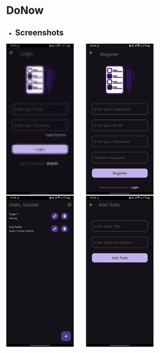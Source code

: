 # DoNow

* ## Screenshots

<img src="/screenshots/login.jpg" alt="Todo App Login Screen" width="180" height="403"> &emsp; &ensp; <img src="/screenshots/register.jpg" alt="Todo App Register Screen" width="180" height="403"> &emsp; &ensp; <img src="/screenshots/todo-list.jpg" alt="Todo App Todo-List Screen" width="180" height="403"> &emsp; &ensp; <img src="/screenshots/add-todo.jpg" alt="Todo App Add-Todo Screen" width="180" height="403">


